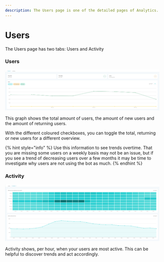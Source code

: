 ```yaml
---
description: The Users page is one of the detailed pages of Analytics.
---
```


# Users

The Users page has two tabs: Users and Activity

### Users

![](../../.gitbook/assets/image%20%28563%29.png)

This graph shows the total amount of users, the amount of new users and the amount of returning users.

With the different coloured checkboxes, you can toggle the total, returning or new users for a different overview.

{% hint style="info" %}
Use this information to see trends overtime. That you are missing some users on a weekly basis may not be an issue, but if you see a trend of decreasing users over a few months it may be time to investigate why users are not using the bot as much.
{% endhint %}

### Activity

![](../../.gitbook/assets/image%20%28562%29.png)

Activity shows, per hour, when your users are most active. This can be helpful to discover trends and act accordingly.





